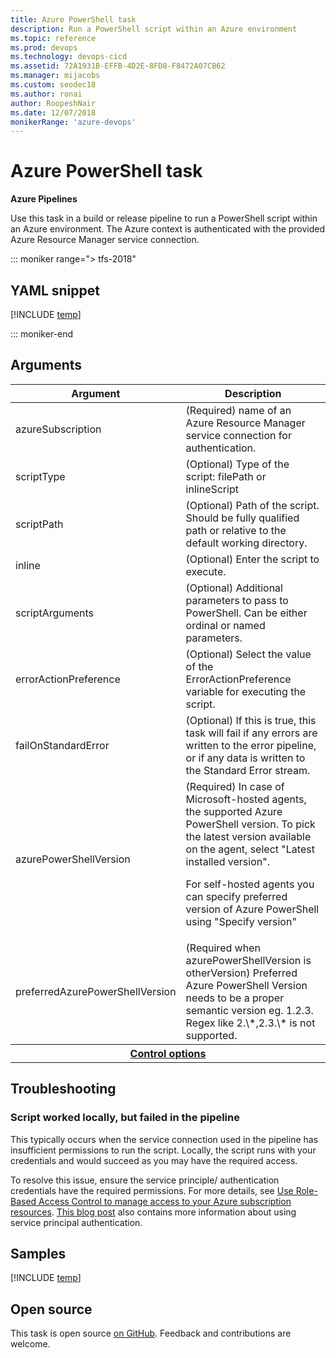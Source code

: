 ```yaml
---
title: Azure PowerShell task
description: Run a PowerShell script within an Azure environment
ms.topic: reference
ms.prod: devops
ms.technology: devops-cicd
ms.assetid: 72A1931B-EFFB-4D2E-8FD8-F8472A07CB62
ms.manager: mijacobs
ms.custom: seodec18
ms.author: ronai
author: RoopeshNair
ms.date: 12/07/2018
monikerRange: 'azure-devops'
---
```


# Azure PowerShell task

**Azure Pipelines**

Use this task in a build or release pipeline to run a PowerShell script within an Azure environment. The Azure context is authenticated with the provided Azure Resource Manager service connection.

::: moniker range="> tfs-2018"

## YAML snippet

[!INCLUDE [temp](../_shared/yaml/AzurePowerShellV4.md)]

::: moniker-end

## Arguments

<table><thead><tr><th>Argument</th><th>Description</th></tr></thead>
<tr><td>azureSubscription</td><td>(Required) name of an Azure Resource Manager service connection for authentication.</td></tr>
<tr><td>scriptType</td><td>(Optional) Type of the script: filePath or inlineScript</td></tr>
<tr><td>scriptPath</td><td>(Optional) Path of the script. Should be fully qualified path or relative to the default working directory.</td></tr>
<tr><td>inline</td><td>(Optional) Enter the script to execute.</td></tr>
<tr><td>scriptArguments</td><td>(Optional) Additional parameters to pass to PowerShell.  Can be either ordinal or named parameters.</td></tr>
<tr><td>errorActionPreference</td><td>(Optional) Select the value of the ErrorActionPreference variable for executing the script.</td></tr>
<tr><td>failOnStandardError</td><td>(Optional) If this is true, this task will fail if any errors are written to the error pipeline, or if any data is written to the Standard Error stream.</td></tr>
<tr><td>azurePowerShellVersion</td><td>(Required) In case of Microsoft-hosted agents, the supported Azure PowerShell version.
To pick the latest version available on the agent, select "Latest installed version".

For self-hosted agents you can specify preferred version of Azure PowerShell using "Specify version"</td></tr>
<tr><td>preferredAzurePowerShellVersion</td><td>(Required when azurePowerShellVersion is otherVersion) Preferred Azure PowerShell Version needs to be a proper semantic version eg. 1.2.3. Regex like 2.\*,2.3.\* is not supported.</td></tr>

<tr>
<th style="text-align: center" colspan="2"><a href="~/pipelines/process/tasks.md#controloptions" data-raw-source="[Control options](../../process/tasks.md#controloptions)">Control options</a></th>
</tr>

</table>

## Troubleshooting
### Script worked locally, but failed in the pipeline

This typically occurs when the service connection used in the pipeline has insufficient permissions to run the script. Locally, the script runs with your credentials and would succeed as you may have the required access.

To resolve this issue, ensure the service principle/ authentication credentials have the required permissions. For more details, see 
   [Use Role-Based Access Control to manage access to your Azure subscription resources](/azure/role-based-access-control/role-assignments-portal).
   [This blog post](https://blogs.msdn.com/b/visualstudioalm/archive/2015/10/04/automating-azure-resource-group-deployment-using-a-service-principal-in-visual-studio-online-build-release-management.aspx)
   also contains more information about using service principal authentication.

## Samples

[!INCLUDE [temp](../_shared/yaml/AzurePowerShellV4Sample.md)]


## Open source

This task is open source [on GitHub](https://github.com/Microsoft/azure-pipelines-tasks). Feedback and contributions are welcome.
